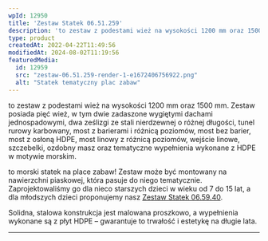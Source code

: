 ```yaml
---
wpId: 12950
title: 'Zestaw Statek 06.51.259'
description: 'to zestaw z podestami wież na wysokości 1200 mm oraz 1500 mm. Zestaw posiada pięć wież, w tym dwie zadaszone wygiętymi dachami jednospadowymi, dwa ześlizgi ze stali nierdzewnej o różnej długości, tunel rurowy karbowany, most z barierami i różnicą poziomów, most bez barier, most z osłoną HDPE, most linowy z różnicą poziomów, wejście linowe, szczebelki, ...'
type: product
createdAt: 2022-04-22T11:49:56
modifiedAt: 2024-08-02T11:19:56
featuredMedia:
  id: 12959
  src: "zestaw-06.51.259-render-1-e1672406756922.png"
  alt: "Statek tematyczny plac zabaw"
---
```



to zestaw z podestami wież na wysokości 1200 mm oraz 1500 mm. Zestaw posiada pięć wież, w tym dwie zadaszone wygiętymi dachami jednospadowymi, dwa ześlizgi ze stali nierdzewnej o różnej długości, tunel rurowy karbowany, most z barierami i różnicą poziomów, most bez barier, most z osłoną HDPE, most linowy z różnicą poziomów, wejście linowe, szczebelki, ozdobny masz oraz tematyczne wypełnienia wykonane z HDPE w motywie morskim.

to morski statek na place zabaw! Zestaw może być montowany na nawierzchni piaskowej, która pasuje do niego tematycznie. Zaprojektowaliśmy go dla nieco starszych dzieci w wieku od 7 do 15 lat, a dla młodszych dzieci proponujemy nasz [Zestaw Statek 06.59.40](https://comes.pl/p/zestaw-modulowy-06-59-40/).

Solidna, stalowa konstrukcja jest malowana proszkowo, a wypełnienia wykonane są z płyt HDPE – gwarantuje to trwałość i estetykę na długie lata.

* * *